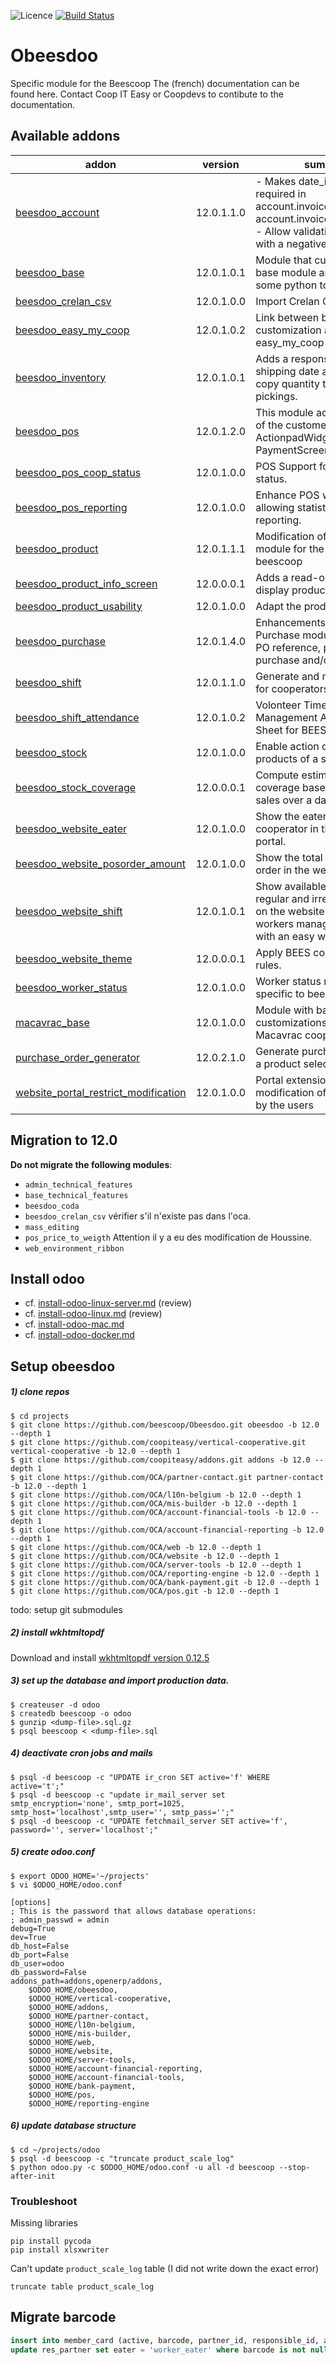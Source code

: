 ![Licence](https://img.shields.io/badge/licence-AGPL--3-blue.svg)
[![Build Status](https://travis-ci.com/beescoop/Obeesdoo.svg?branch=12.0)](https://travis-ci.com/beescoop/Obeesdoo?branch=12.0)

# Obeesdoo
Specific module for the Beescoop
The (french) documentation can be found here. 
Contact Coop IT Easy or Coopdevs to contibute to the documentation.

<!-- prettier-ignore-start -->
[//]: # (addons)

Available addons
----------------
addon | version | summary
--- | --- | ---
[beesdoo_account](beesdoo_account/) | 12.0.1.1.0 | - Makes date_invoice field required in account.invoice_form and account.invoice_supplier_form - Allow validating an invoice with a negative total amount
[beesdoo_base](beesdoo_base/) | 12.0.1.0.1 | Module that customize the base module and contains some python tools
[beesdoo_crelan_csv](beesdoo_crelan_csv/) | 12.0.1.0.0 | Import Crelan CSV Wizard
[beesdoo_easy_my_coop](beesdoo_easy_my_coop/) | 12.0.1.0.2 | Link between beesdoo customization and easy_my_coop
[beesdoo_inventory](beesdoo_inventory/) | 12.0.1.0.1 | Adds a responsible, a max shipping date and a button to copy quantity to stock pickings.
[beesdoo_pos](beesdoo_pos/) | 12.0.1.2.0 | This module adds the eaters of the customer to the POS ActionpadWidget and PaymentScreenWidget.
[beesdoo_pos_coop_status](beesdoo_pos_coop_status/) | 12.0.1.0.0 | POS Support for cooperator status.
[beesdoo_pos_reporting](beesdoo_pos_reporting/) | 12.0.1.0.0 | Enhance POS with features allowing statistics and reporting.
[beesdoo_product](beesdoo_product/) | 12.0.1.1.1 | Modification of product module for the needs of beescoop
[beesdoo_product_info_screen](beesdoo_product_info_screen/) | 12.0.0.0.1 | Adds a read-only screen to display product information
[beesdoo_product_usability](beesdoo_product_usability/) | 12.0.1.0.0 | Adapt the product views.
[beesdoo_purchase](beesdoo_purchase/) | 12.0.1.4.0 | Enhancements related to Purchase module : field, filter, PO reference, product's purchase and/or selling price
[beesdoo_shift](beesdoo_shift/) | 12.0.1.1.0 | Generate and manage shifts for cooperators.
[beesdoo_shift_attendance](beesdoo_shift_attendance/) | 12.0.1.0.2 | Volonteer Timetable Management Attendance Sheet for BEES coop
[beesdoo_stock](beesdoo_stock/) | 12.0.1.0.0 | Enable action on multiple products of a stock receipt
[beesdoo_stock_coverage](beesdoo_stock_coverage/) | 12.0.0.0.1 | Compute estimated stock coverage based on product sales over a date range.
[beesdoo_website_eater](beesdoo_website_eater/) | 12.0.1.0.0 | Show the eaters of a cooperator in the website portal.
[beesdoo_website_posorder_amount](beesdoo_website_posorder_amount/) | 12.0.1.0.0 | Show the total amount of pos order in the website portal.
[beesdoo_website_shift](beesdoo_website_shift/) | 12.0.1.0.1 | Show available shifts for regular and irregular workers on the website and let workers manage their shifts with an easy web interface.
[beesdoo_website_theme](beesdoo_website_theme/) | 12.0.0.0.1 | Apply BEES coop design rules.
[beesdoo_worker_status](beesdoo_worker_status/) | 12.0.1.0.0 | Worker status management specific to beescoop.
[macavrac_base](macavrac_base/) | 12.0.1.0.0 | Module with basic customizations for the Macavrac cooperative.
[purchase_order_generator](purchase_order_generator/) | 12.0.2.1.0 | Generate purchase order from a product selection
[website_portal_restrict_modification](website_portal_restrict_modification/) | 12.0.1.0.0 | Portal extension preventing modification of sensible data by the users

[//]: # (end addons)
<!-- prettier-ignore-end -->


## Migration to 12.0

**Do not migrate the following modules**:
- `admin_technical_features`
- `base_technical_features`
- `beesdoo_coda`
- `beesdoo_crelan_csv` vérifier s'il n'existe pas dans l'oca.
- `mass_editing`
- `pos_price_to_weigth` Attention il y a eu des modification de Houssine.
- `web_environment_ribbon`

## Install odoo

- cf. [install-odoo-linux-server.md](install-odoo-linux-server.md) (review)
- cf. [install-odoo-linux.md](install-odoo.md) (review)
- cf. [install-odoo-mac.md](install-odoo-mac.md)
- cf. [install-odoo-docker.md](install-odoo-docker.md)

## Setup obeesdoo

##### 1) clone repos

```
$ cd projects
$ git clone https://github.com/beescoop/Obeesdoo.git obeesdoo -b 12.0 --depth 1
$ git clone https://github.com/coopiteasy/vertical-cooperative.git vertical-cooperative -b 12.0 --depth 1
$ git clone https://github.com/coopiteasy/addons.git addons -b 12.0 --depth 1
$ git clone https://github.com/OCA/partner-contact.git partner-contact -b 12.0 --depth 1
$ git clone https://github.com/OCA/l10n-belgium -b 12.0 --depth 1
$ git clone https://github.com/OCA/mis-builder -b 12.0 --depth 1
$ git clone https://github.com/OCA/account-financial-tools -b 12.0 --depth 1
$ git clone https://github.com/OCA/account-financial-reporting -b 12.0 --depth 1
$ git clone https://github.com/OCA/web -b 12.0 --depth 1
$ git clone https://github.com/OCA/website -b 12.0 --depth 1
$ git clone https://github.com/OCA/server-tools -b 12.0 --depth 1
$ git clone https://github.com/OCA/reporting-engine -b 12.0 --depth 1
$ git clone https://github.com/OCA/bank-payment.git -b 12.0 --depth 1
$ git clone https://github.com/OCA/pos.git -b 12.0 --depth 1
```

todo: setup git submodules

##### 2) install wkhtmltopdf

Download and install [wkhtmltopdf version 0.12.5](https://github.com/wkhtmltopdf/wkhtmltopdf/releases/0.12.5)

##### 3) set up the database and import production data.


```
$ createuser -d odoo
$ createdb beescoop -o odoo
$ gunzip <dump-file>.sql.gz
$ psql beescoop < <dump-file>.sql
```

##### 4) deactivate cron jobs and mails

```
$ psql -d beescoop -c "UPDATE ir_cron SET active='f' WHERE active='t';"
$ psql -d beescoop -c "update ir_mail_server set smtp_encryption='none', smtp_port=1025, smtp_host='localhost',smtp_user='', smtp_pass='';"
$ psql -d beescoop -c "UPDATE fetchmail_server SET active='f', password='', server='localhost';"
```

##### 5) create odoo.conf

```
$ export ODOO_HOME='~/projects'
$ vi $ODOO_HOME/odoo.conf
```

```
[options]
; This is the password that allows database operations:
; admin_passwd = admin
debug=True
dev=True
db_host=False
db_port=False
db_user=odoo
db_password=False
addons_path=addons,openerp/addons,
    $ODOO_HOME/obeesdoo,
    $ODOO_HOME/vertical-cooperative,
    $ODOO_HOME/addons,
    $ODOO_HOME/partner-contact,
    $ODOO_HOME/l10n-belgium,
    $ODOO_HOME/mis-builder,
    $ODOO_HOME/web,
    $ODOO_HOME/website,
    $ODOO_HOME/server-tools,
    $ODOO_HOME/account-financial-reporting,
    $ODOO_HOME/account-financial-tools,
    $ODOO_HOME/bank-payment,
    $ODOO_HOME/pos,
    $ODOO_HOME/reporting-engine
```

##### 6) update database structure

```
$ cd ~/projects/odoo
$ psql -d beescoop -c "truncate product_scale_log"
$ python odoo.py -c $ODOO_HOME/odoo.conf -u all -d beescoop --stop-after-init
```

### Troubleshoot

 Missing libraries

 ```
 pip install pycoda
 pip install xlsxwriter
 ```

 Can't update `product_scale_log` table (I did not write down the exact error)

 ```
 truncate table product_scale_log
 ```

## Migrate barcode

```sql
insert into member_card (active, barcode, partner_id, responsible_id, activation_date) select 't', barcode, id, 1, '2016-01-01' from res_partner where barcode is not null;
update res_partner set eater = 'worker_eater' where barcode is not null;
```
